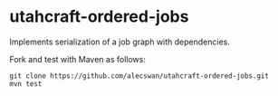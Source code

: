 utahcraft-ordered-jobs
======================

Implements serialization of a job graph with dependencies.

Fork and test with Maven as follows:

    git clone https://github.com/alecswan/utahcraft-ordered-jobs.git
    mvn test
